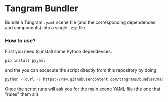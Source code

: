 # Tangram Bundler

Bundle a Tangram `.yaml` scene file (and the corresponding dependences and components) into a single `.zip` file.

### How to use?
First you need to install some Python dependences:

```bash
pip install pyyaml
```

and the you can excecute the script directly from this repository by doing:

```bash
python <(curl -s https://raw.githubusercontent.com/tangrams/bundler/master/bundler.py) 
```

Once the script runs will ask you for the main scene YAML file (the one that "rules" them all).